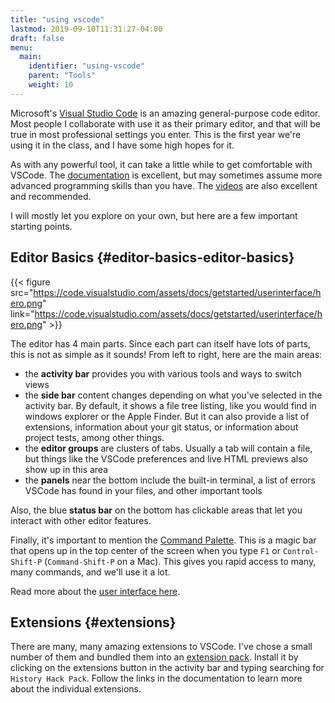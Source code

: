 ```yaml
---
title: "using vscode"
lastmod: 2019-09-10T11:31:27-04:00
draft: false
menu:
  main:
    identifier: "using-vscode"
    parent: "Tools"
    weight: 10
---
```


Microsoft's [Visual Studio Code](https://code.visualstudio.com/) is an amazing general-purpose code editor. Most people I collaborate with use it as their primary editor, and that will be true in most professional settings you enter. This is the first year we're using it in the class, and I have some high hopes for it.

As with any powerful tool, it can take a little while to get comfortable with VSCode. The [documentation](https://code.visualstudio.com/docs) is excellent, but may sometimes assume more advanced programming skills than you have. The [videos](https://code.visualstudio.com/docs/getstarted/introvideos) are also excellent and recommended.

I will mostly let you explore on your own, but here are a few important starting points.


## Editor Basics {#editor-basics-editor-basics}

{{< figure src="https://code.visualstudio.com/assets/docs/getstarted/userinterface/hero.png" link="https://code.visualstudio.com/assets/docs/getstarted/userinterface/hero.png" >}}

The editor has 4 main parts. Since each part can itself have lots of parts, this is not as simple as it sounds! From left to right, here are the main areas:

-   the **activity bar** provides you with various tools and ways to switch views
-   the **side bar** content changes depending on what you've selected in the activity bar. By default, it shows a file tree listing, like you would find in windows explorer or the Apple Finder. But it can also provide a list of extensions, information about your git status, or information about project tests, among other things.
-   the **editor groups** are clusters of tabs. Usually a tab will contain a file, but things like the VSCode preferences and live HTML previews also show up in this area
-   the **panels** near the bottom include the built-in terminal, a list of errors VSCode has found in your files, and other important tools

Also, the blue **status bar** on the bottom has clickable areas that let you interact with other editor features.

Finally, it's important to mention the [Command Palette](https://code.visualstudio.com/docs/getstarted/userinterface#%5Fcommand-palette). This is a magic bar that opens up in the top center of the screen when you type `F1` or `Control-Shift-P` (`Command-Shift-P` on a Mac). This gives you rapid access to many, many commands, and we'll use it a lot.

Read more about the [user interface here](https://code.visualstudio.com/docs/getstarted/userinterface).


## Extensions {#extensions}

There are many, many amazing extensions to VSCode. I've chose a small number of them and bundled them into an [extension pack](https://marketplace.visualstudio.com/items?itemName=digital-history.history-hack-pack). Install it by clicking on the extensions button in the activity bar and typing searching for `History Hack Pack`. Follow the links in the documentation to learn more about the individual extensions.
